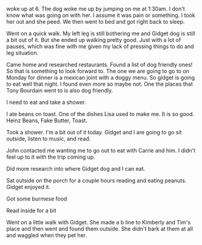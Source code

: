 woke up at 6. The dog woke me up by jumping on me at 1:30am. I don't know what was going on with her. I assume it was pain or something. I took her out and she peed. We then went to bed and got right back to sleep.

Went on a quick walk. My left leg is still bothering me and Gidget dog is still a bit out of it. But she ended up walking pretty good. Just with a lot of pauses, which was fine with me given my lack of pressing things to do and leg situation. 

Came home and researched restaurants. Found a list of dog friendly ones! So that is something to look forward to. The one we are going to go to on Monday for dinner is a mexican joint with a doggy menu. So gidget is going to eat well that night. I found even more so maybe not. One the places that Tony Bourdain went to is also dog friendly.

I need to eat and take a shower. 

I ate beans on toast. One of the dishes Lisa used to make me. It is so good. Heinz Beans, Fake Butter, Toast. 

Took a shower. I'm a bit out of it today. Gidget and I are going to go sit outside, listen to music, and read. 

John contacted me wanting me to go out to eat with Carrie and him. I didn't feel up to it with the trip coming up. 

Did more research into where Gidget dog and I can eat. 

Sat outside on the porch for a couple hours reading and eating peanuts. Gidget enjoyed it. 

Got some burmese food

Read inside for a bit

Went on a little walk with Gidget. She made a b line to Kimberly and Tim's place and then went and found them outside. She didn't bark at them at all and waggled when they pet her. 